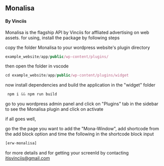 ## Monalisa 
#### By Vinciis
Monalisa is the flagship API by Vinciis for affliated advertising on web assets.
for using, install the package by following steps

copy the folder Monalisa to your wordpress website's plugin directory
```JavaScript
example_website/app/public/wp-content/plugins/
```
then open the folder in vscode

```JavaScript
cd example_website/app/public/wp-content/plugins/widget
```
now install dependencies and build the application in the "widget" folder

```JavaScript
 npm i && npm run build
```

go to you wordpress admin panel and click on "Plugins" tab in the sidebar to see the Monalisa plugin and click on activate 

if all goes well,

go the the page you want to add the "Mona-Window", add shortcode from the add block option
and time the following in the shortcode block input
```JavaScript
[erw-monalisa]
```

for more details and for getting your screenId by contacting itisvinciis@gmail.com
